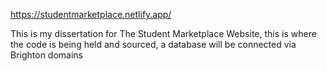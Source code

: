 https://studentmarketplace.netlify.app/


This is my dissertation for The Student Marketplace Website, this is where the code is being held and sourced, a database will be connected via Brighton domains
